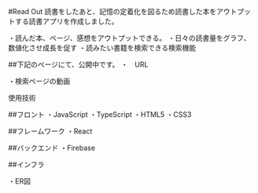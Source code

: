 #Read Out
読書をしたあと、記憶の定着化を図るため読書した本をアウトプットする読書アプリを作成しました。

・読んだ本、ページ、感想をアウトプットできる。
・日々の読書量をグラフ、数値化させ成長を促す
・読みたい書籍を検索できる検索機能

##下記のページにて、公開中です。
・　URL

・検索ページの動画

使用技術

##フロント
・JavaScript
・TypeScript
・HTML5
・CSS3

##フレームワーク
・React

##バックエンド
・Firebase

##インフラ

・ER図
